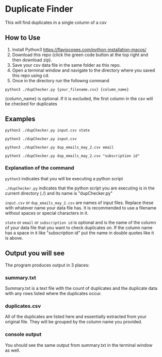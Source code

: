 # Duplicate Finder

This will find duplicates in a single column of a csv

## How to Use

1. Install Python3 https://flaviocopes.com/python-installation-macos/
2. Download this repo (click the green code button at the top right and then download zip).
3. Save your csv data file in the same folder as this repo.
4. Open a terminal window and navigate to the directory where you saved this repo using cd.
5. Once in the directory run the followng command

``python3 ./dupChecker.py {your_filename.csv} {column_name}``

 {column_name} is optional. If it is excluded, the first column in the csv will be checked for duplicates

## Examples
``python3 ./dupChecker.py input.csv state``

``python3 ./dupChecker.py input.csv``

``python3 ./dupChecker.py dup_emails_may_2.csv email``

``python3 ./dupChecker.py dup_emails_may_2.csv "subscription id"``

### Explanation of the command
``python3`` indicates that you will be executing a python script

``./dupChecker.py`` indicates that the python script you are executing is in the current directory (./) and its name is "dupChecker.py"

``input.csv`` or ``dup_emails_may_2.csv`` are names of input files. Replace these with whatever name your data file has. It is recommended to use a filename without spaces or special characters in it.

``state`` or ``email`` or ``subscription id`` is optional and is the name of the column of your data file that you want to check duplicates on. If the column name has a space in it like "subscription id" put the name in double quotes like it is above.

## Output you will see

The program produces output in 3 places:

### summary.txt

Summary.txt is a text file with the count of duplicates and the duplicate data with any rows listed where the duplicates occur.

### duplicates.csv

All of the duplicates are listed here and essentially extracted from your original file. They will be grouped by the column name you provided.

### console output

You should see the same output from summary.txt in the terminal window as well.
